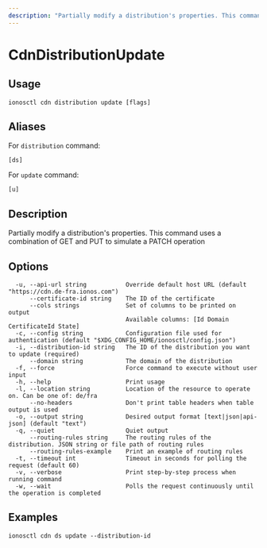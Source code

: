 ```yaml
---
description: "Partially modify a distribution's properties. This command uses a combination of GET and PUT to simulate a PATCH operation"
---
```


# CdnDistributionUpdate

## Usage

```text
ionosctl cdn distribution update [flags]
```

## Aliases

For `distribution` command:

```text
[ds]
```

For `update` command:

```text
[u]
```

## Description

Partially modify a distribution's properties. This command uses a combination of GET and PUT to simulate a PATCH operation

## Options

```text
  -u, --api-url string           Override default host URL (default "https://cdn.de-fra.ionos.com")
      --certificate-id string    The ID of the certificate
      --cols strings             Set of columns to be printed on output 
                                 Available columns: [Id Domain CertificateId State]
  -c, --config string            Configuration file used for authentication (default "$XDG_CONFIG_HOME/ionosctl/config.json")
  -i, --distribution-id string   The ID of the distribution you want to update (required)
      --domain string            The domain of the distribution
  -f, --force                    Force command to execute without user input
  -h, --help                     Print usage
  -l, --location string          Location of the resource to operate on. Can be one of: de/fra
      --no-headers               Don't print table headers when table output is used
  -o, --output string            Desired output format [text|json|api-json] (default "text")
  -q, --quiet                    Quiet output
      --routing-rules string     The routing rules of the distribution. JSON string or file path of routing rules
      --routing-rules-example    Print an example of routing rules
  -t, --timeout int              Timeout in seconds for polling the request (default 60)
  -v, --verbose                  Print step-by-step process when running command
  -w, --wait                     Polls the request continuously until the operation is completed 
```

## Examples

```text
ionosctl cdn ds update --distribution-id
```

